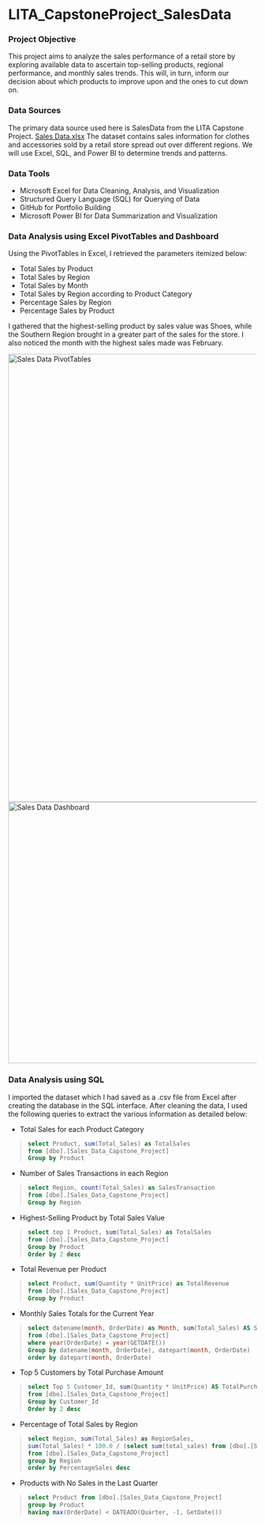 # LITA_CapstoneProject_SalesData

### Project Objective
This project aims to analyze the sales performance of a retail store by exploring available data to ascertain top-selling products, regional performance, and monthly sales trends. This will, in turn, inform our decision about which products to improve upon and the ones to cut down on. 

### Data Sources
The primary data source used here is SalesData from the LITA Capstone Project. [Sales Data.xlsx](https://github.com/user-attachments/files/17636823/Sales.Data.xlsx)
The dataset contains sales information for clothes and accessories sold by a retail store spread out over different regions. We will use Excel, SQL, and Power BI to determine trends and patterns.

### Data Tools
- Microsoft Excel for Data Cleaning, Analysis, and Visualization
- Structured Query Language (SQL) for Querying of Data
- GitHub for Portfolio Building
- Microsoft Power BI for Data Summarization and Visualization

### Data Analysis using Excel PivotTables and Dashboard
Using the PivotTables in Excel, I retrieved the parameters itemized below:
- Total Sales by Product
- Total Sales by Region
- Total Sales by Month
- Total Sales by Region according to Product Category
- Percentage Sales by Region
- Percentage Sales by Product

I gathered that the highest-selling product by sales value was Shoes, while the Southern Region brought in a greater part of the sales for the store. I also noticed the month with the highest sales made was February. 

<img width="907" alt="Sales Data PivotTables" src="https://github.com/user-attachments/assets/e560c498-c34e-4c81-adb0-a39646e51c53">

<img width="529" alt="Sales Data Dashboard" src="https://github.com/user-attachments/assets/1dc7f76e-91cc-4698-8784-5a45688e7dc5">

### Data Analysis using SQL
I imported the dataset which I had saved as a .csv file from Excel after creating the database in the SQL interface. After cleaning the data, I used the following queries to extract the various information as detailed below:

- Total Sales for each Product Category

> ```SQL
> select Product, sum(Total_Sales) as TotalSales
> from [dbo].[Sales_Data_Capstone_Project]
> Group by Product
> ```

- Number of Sales Transactions in each Region

> ```SQL
> select Region, count(Total_Sales) as SalesTransaction
> from [dbo].[Sales_Data_Capstone_Project]
> Group by Region
> ```

- Highest-Selling Product by Total Sales Value

> ```SQL
> select top 1 Product, sum(Total_Sales) as TotalSales
> from [dbo].[Sales_Data_Capstone_Project]
> Group by Product
> Order by 2 desc
> ```

- Total Revenue per Product

> ```SQL
> select Product, sum(Quantity * UnitPrice) as TotalRevenue
> from [dbo].[Sales_Data_Capstone_Project]
> Group by Product
> ```

- Monthly Sales Totals for the Current Year

> ```SQL
> select datename(month, OrderDate) as Month, sum(Total_Sales) AS SalesTotal
> from [dbo].[Sales_Data_Capstone_Project]
> where year(OrderDate) = year(GETDATE())
> Group by datename(month, OrderDate), datepart(month, OrderDate)
> order by datepart(month, OrderDate)
> ```

- Top 5 Customers by Total Purchase Amount

> ```SQL
> select Top 5 Customer_Id, sum(Quantity * UnitPrice) AS TotalPurchaseAmount
> from [dbo].[Sales_Data_Capstone_Project]
> Group by Customer_Id
> Order by 2 desc
> ```

- Percentage of Total Sales by Region

> ```SQL
> select Region, sum(Total_Sales) as RegionSales,
> sum(Total_Sales) * 100.0 / (select sum(total_sales) from [dbo].[Sales_Data_Capstone_Project]) as PercentageSales
> from [dbo].[Sales_Data_Capstone_Project]
> group by Region
> order by PercentageSales desc
> ```

- Products with No Sales in the Last Quarter

> ```SQL
> select Product from [dbo].[Sales_Data_Capstone_Project]
> group by Product
> having max(OrderDate) < DATEADD(Quarter, -1, GetDate())
> ```




